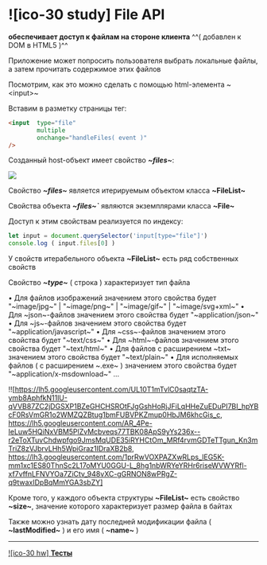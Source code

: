 # ![ico-30 study] File API

**обеспечивает доступ к файлам на стороне клиента**
^^( добавлен к DOM в HTML5 )^^

Приложение может попросить пользователя выбрать локальные файлы, а затем прочитать содержимое этих файлов

Посмотрим, как это можно сделать с помощью html-элемента ~&lt;input>~

Вставим в разметку страницы тег:

~~~html
<input  type="file"
        multiple
        onchange="handleFiles( event )"
/>
~~~

Созданный host-объект имеет свойство  **_~files~_**:

![](https://lh5.googleusercontent.com/0eiw34U9IMH0shTkHI9YSa4udFo-_PeVDV43oUHq08TR2pEe7BAqjfgZfctLgZP0w_IOOcxIuJr6dTOxkj6jtABPhClD9kQY8MUtEoy0zu6tan262Qa1PP54LqyiWmNdso0q7hpagPnEKhk)

Свойство  **_~files~_**  является итерируемым объектом класса  **~FileList~**

Свойства объекта **_~files~`_** являются экземплярами класса  **~File~**

Доступ к этим свойствам реализуется по индексу:

~~~js
let input = document.querySelector('input[type="file"]')
console.log ( input.files[0] )
~~~

У свойств итерабельного объекта **~FileList~** есть ряд собственных свойств

Свойство **_~type~_** ( строка ) характеризует тип файла

• Для файлов изображений значением этого свойства будет "~image/jpg~" | "~image/png~" | "~image/gif~" | "~image/svg+xml~"
• Для ~json~-файлов значением этого свойства будет "~application/json~"
• Для ~js~-файлов значением этого свойства будет "~application/javascript~"
• Для ~css~-файлов значением этого свойства будет "~text/css~"
• Для ~html~-файлов значением этого свойства будет "~text/html~"
• Для файлов c расширением ~txt~ значением этого свойства будет "~text/plain~"
• Для исполняемых файлов ( c расширением ~.exe~ ) значением этого свойства будет "~application/x-msdownload~"
...

!![https://lh5.googleusercontent.com/UL10T1mTvlC0saqtzTA-ymb8AphfkN11lU-qVVB87ZC2jDGSXP1BZeGHCHSROtFJgGshHoRjJFiLqHHeZuEDuPI7BI_hpYBcF0RsVmGR1o2WMZQZBtug1bmFUBVPKZmup0HbJM6khcGis_c, https://lh5.googleusercontent.com/AR_4Pe-IeLuw5HQiNxVBM5PlZvMcbveqs77TBK08ApS9yYs236x--r2eToXTuvChdwpfgo9JmsMqUDE35iRYHCtOm_MRf4rvmGDTeTTgun_Kn3mTriZ8zVJbrvLHh5WpiGraz1IDraXB2b8, https://lh3.googleusercontent.com/1prRwVOXPAZXwRLps_lEG5K-mm1xc1ES80ThnSc2L17oMYU0GGU-L_8hg1nbWRYeYRHr6riseWVWYRfl-xf7vffnLFNVYOa7ZiCtv_948vXC-gGRNON8wPRgZ-q9twaxIDpBqMmYGA3sbZY]

Кроме того, у каждого объекта структуры **~FileList~** есть свойство **~size~**, значение которого характеризует размер файла в байтах

Также можно узнать дату последней модификации файла ( **~lastModified~** ) и его имя ( **~name~** )

___________________________________

[![ico-30 hw] **Тесты**](https://garevna.github.io/js-quiz/#file-API)
